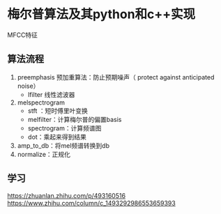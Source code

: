 # 梅尔普算法及其python和c++实现

MFCC特征

## 算法流程
1. preemphasis 预加重算法：防止预期噪声（ protect against anticipated noise）
    - lfilter 线性滤波器
2. melspectrogram
    - stft ：短时傅里叶变换
    - melfilter：计算梅尔普的偏置basis
    - spectrogram：计算频谱图
    - dot：乘起来得到结果
3. amp_to_db：将mel频谱转换到db
4. normalize：正规化

## 学习
https://zhuanlan.zhihu.com/p/493160516
https://www.zhihu.com/column/c_1493292986553659393